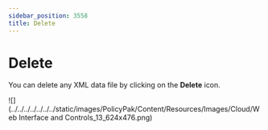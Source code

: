 ```yaml
---
sidebar_position: 3558
title: Delete
---
```


# Delete

You can delete any XML data file by clicking on the **Delete** icon.

![](../../../../../../../static/images/PolicyPak/Content/Resources/Images/Cloud/Web Interface and Controls_13_624x476.png)